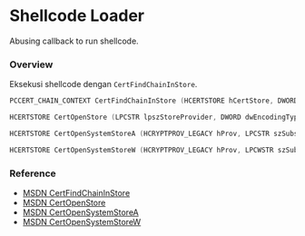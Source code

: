 # Shellcode Loader

Abusing callback to run shellcode.

### Overview

Eksekusi shellcode dengan `CertFindChainInStore`.

```c++
PCCERT_CHAIN_CONTEXT CertFindChainInStore (HCERTSTORE hCertStore, DWORD dwCertEncodingType, DWORD dwFindFlags, DWORD dwFindType, const void *pvFindPara, PCCERT_CHAIN_CONTEXT pPrevChainContext);

HCERTSTORE CertOpenStore (LPCSTR lpszStoreProvider, DWORD dwEncodingType, HCRYPTPROV_LEGACY hCryptProv, DWORD dwFlags, const void *pvPara);

HCERTSTORE CertOpenSystemStoreA (HCRYPTPROV_LEGACY hProv, LPCSTR szSubsystemProtocol);

HCERTSTORE CertOpenSystemStoreW (HCRYPTPROV_LEGACY hProv, LPCWSTR szSubsystemProtocol);
```

### Reference 

- [MSDN CertFindChainInStore](https://docs.microsoft.com/en-us/windows/win32/api/wincrypt/nf-wincrypt-certfindchaininstore)
- [MSDN CertOpenStore](https://docs.microsoft.com/en-us/windows/win32/api/wincrypt/nf-wincrypt-certopenstore)
- [MSDN CertOpenSystemStoreA](https://docs.microsoft.com/en-us/windows/win32/api/wincrypt/nf-wincrypt-certopensystemstorea)
- [MSDN CertOpenSystemStoreW](https://docs.microsoft.com/en-us/windows/win32/api/wincrypt/nf-wincrypt-certopensystemstorew)